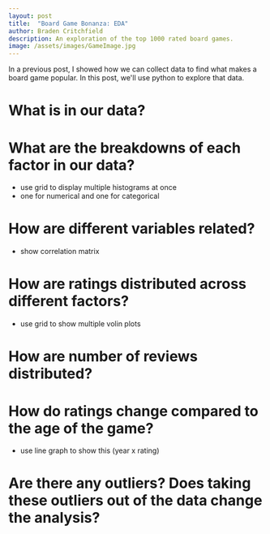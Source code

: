 ```yaml
---
layout: post
title:  "Board Game Bonanza: EDA"
author: Braden Critchfield
description: An exploration of the top 1000 rated board games.
image: /assets/images/GameImage.jpg
---
```


In a previous post, I showed how we can collect data to find what makes a board game popular. In this post, we'll use python to explore that data.

# What is in our data?

# What are the breakdowns of each factor in our data?
- use grid to display multiple histograms at once
- one for numerical and one for categorical

# How are different variables related?
- show correlation matrix

# How are ratings distributed across different factors?
- use grid to show multiple volin plots

# How are number of reviews distributed?

# How do ratings change compared to the age of the game?
- use line graph to show this (year x rating)

# Are there any outliers? Does taking these outliers out of the data change the analysis?

#


# 

